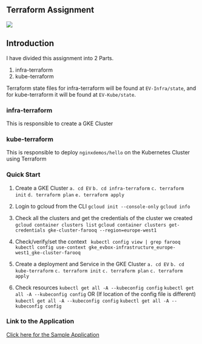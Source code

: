 ## Terraform Assignment
[![](https://www.datocms-assets.com/2885/1629941242-logo-terraform-main.svg)]()


## Introduction

I have divided this assignment into 2 Parts.

1. infra-terraform
2. kube-terraform

Terraform state files for infra-terraform will be found at `EV-Infra/state`, and for kube-terraform it will be found at `EV-Kube/state`.


### infra-terraform

This is responsible to create a GKE Cluster

### kube-terraform

This is responsible to deploy `nginxdemos/hello` on the Kubernetes Cluster using Terraform

### Quick Start

1. Create a GKE Cluster
```a. cd EV```
```b. cd infra-terraform```
```c. terraform init```
```d. terraform plan```
```e. terraform apply```

2. Login to gcloud from the CLI
```gcloud init --console-only```
```gcloud info```

3. Check all the clusters and get the credentials of the cluster we created
```gcloud container clusters list```
```gcloud container clusters get-credentials gke-cluster-farooq --region=europe-west1```

4. Check/verify/set the context
``` kubectl config view | grep farooq```
```kubectl config use-context gke_evbox-infrastructure_europe-west1_gke-cluster-farooq```

5. Create a deployment and Service in the GKE Cluster
```a. cd EV```
```b. cd kube-terraform```
```c. terraform init```
```c. terraform plan```
```c. terraform apply```

6. Check resources
```kubectl get all -A --kubeconfig config```
```kubectl get all -A --kubeconfig config```
OR (If location of the config file is different)
```kubectl get all -A --kubeconfig config```
```kubectl get all -A --kubeconfig config```


### Link to the Application

[Click here for the Sample Application](http://35.195.121.210/ "Click here for the Sample Application")


